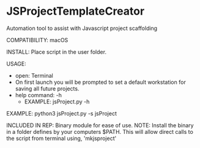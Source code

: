 # JSProjectTemplateCreator
Automation tool to assist with Javascript project scaffolding

COMPATIBILITY: macOS

INSTALL: Place script in the user folder.

USAGE:
  - open: Terminal
  - On first launch you will be prompted to set a default workstation for saving all future projects.
 -  help command: -h 
    - EXAMPLE: jsProject.py -h
  
 EXAMPLE: python3 jsProject.py -s jsProject
 
 
 INCLUDED IN REP:
  Binary module for ease of use.
  NOTE: Install the binary in a folder defines by your computers $PATH. This will allow direct calls to the script from terminal using, 'mkjsproject'
